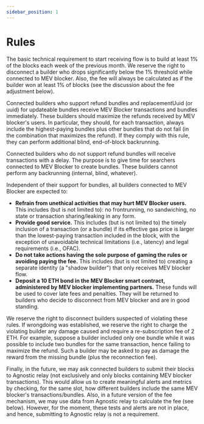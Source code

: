 ```yaml
---
sidebar_position: 1
---
```


# Rules

The basic technical requirement to start receiving flow is to build at least 1% of the blocks each week of the previous month. We reserve the right to disconnect a builder who drops significantly below the 1% threshold while connected to MEV blocker. Also, the fee will always be calculated as if the builder won at least 1% of blocks (see the discussion about the fee adjustment below).

Connected builders who support refund bundles and replacementUuid (or uuid) for updateable bundles receive MEV Blocker transactions and bundles immediately. These builders should maximize the refunds received by MEV blocker's users. In particular, they should, for each transaction, always include the highest-paying bundles plus other bundles that do not fail (in the combination that maximizes the refund). If they comply with this rule, they can perform additional blind, end-of-block backrunning.

Connected builders who do not support refund bundles will receive transactions with a delay. The purpose is to give time for searchers connected to MEV Blocker to create bundles. These builders cannot perform any backrunning (internal, blind, whatever).

Independent of their support for bundles, all builders connected to MEV Blocker are expected to:

- **Refrain from unethical activities that may hurt MEV Blocker users.** This includes (but is not limited to): no frontrunning, no sandwiching, no state or transaction sharing/leaking in any form.
- **Provide good service.** This includes (but is not limited to) the timely inclusion of a transaction (or a bundle) if its effective gas price is larger than the lowest-paying transaction included in the block, with the exception of unavoidable technical limitations (i.e., latency) and legal requirements (i.e., OFAC).
- **Do not take actions having the sole purpose of gaming the rules or avoiding paying the fee.** This includes (but is not limited to) creating a separate identity (a "shadow builder") that only receives MEV blocker flow.
- **Deposit a 10 ETH bond in the MEV Blocker smart contract, administered by MEV blocker implementing partners.** These funds will be used to cover late fees and penalties. They will be returned to builders who decide to disconnect from MEV blocker and are in good standing.

We reserve the right to disconnect builders suspected of violating these rules. If wrongdoing was established, we reserve the right to charge the violating builder any damage caused and require a re-subscription fee of 2 ETH. For example, suppose a builder included only one bundle while it was possible to include two bundles for the same transaction, hence failing to maximize the refund. Such a builder may be asked to pay as damage the reward from the missing bundle (plus the reconnection fee).

Finally, in the future, we may ask connected builders to submit their blocks to Agnostic relay (not exclusively and only blocks containing MEV blocker transactions). This would allow us to create meaningful alerts and metrics by checking, for the same slot, how different builders include the same MEV blocker's transactions/bundles. Also, in a future version of the fee mechanism, we may use data from Agnostic relay to calculate the fee (see below). However, for the moment, these tests and alerts are not in place, and hence, submitting to Agnostic relay is not a requirement.